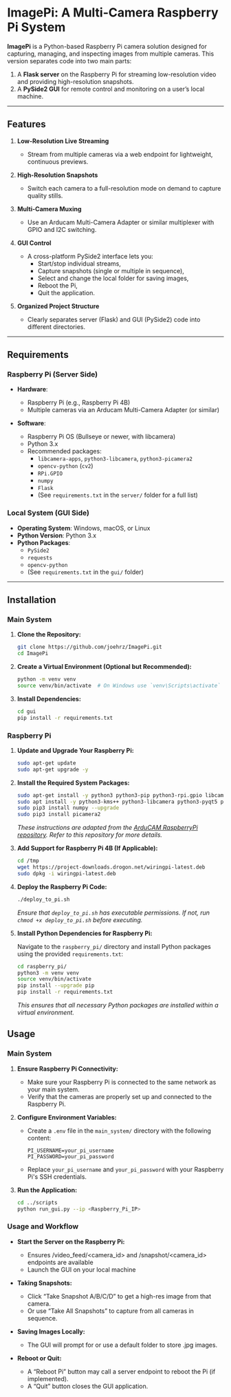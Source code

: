 # ImagePi: A Multi-Camera Raspberry Pi System

**ImagePi** is a Python-based Raspberry Pi camera solution designed for capturing, managing, and inspecting images from multiple cameras. This version separates code into two main parts:

1. A **Flask server** on the Raspberry Pi for streaming low-resolution video and providing high-resolution snapshots.  
2. A **PySide2 GUI** for remote control and monitoring on a user’s local machine.

---

## Features

1. **Low-Resolution Live Streaming**  
   - Stream from multiple cameras via a web endpoint for lightweight, continuous previews.

2. **High-Resolution Snapshots**  
   - Switch each camera to a full-resolution mode on demand to capture quality stills.

3. **Multi-Camera Muxing**  
   - Use an Arducam Multi-Camera Adapter or similar multiplexer with GPIO and I2C switching.

4. **GUI Control**  
   - A cross-platform PySide2 interface lets you:
     - Start/stop individual streams,
     - Capture snapshots (single or multiple in sequence),
     - Select and change the local folder for saving images,
     - Reboot the Pi,
     - Quit the application.

5. **Organized Project Structure**  
   - Clearly separates server (Flask) and GUI (PySide2) code into different directories.

---

## Requirements

### Raspberry Pi (Server Side)

- **Hardware**:
  - Raspberry Pi (e.g., Raspberry Pi 4B)
  - Multiple cameras via an Arducam Multi-Camera Adapter (or similar)

- **Software**:
  - Raspberry Pi OS (Bullseye or newer, with libcamera)
  - Python 3.x
  - Recommended packages:
    - `libcamera-apps`, `python3-libcamera`, `python3-picamera2`
    - `opencv-python` (`cv2`)
    - `RPi.GPIO`
    - `numpy`
    - `Flask`
    - (See `requirements.txt` in the `server/` folder for a full list)

### Local System (GUI Side)

- **Operating System**: Windows, macOS, or Linux
- **Python Version**: Python 3.x
- **Python Packages**:
  - `PySide2`
  - `requests`
  - `opencv-python`
  - (See `requirements.txt` in the `gui/` folder)

---



## Installation

### Main System

1. **Clone the Repository:**

    ```bash
    git clone https://github.com/joehrz/ImagePi.git
    cd ImagePi
    ```

2. **Create a Virtual Environment (Optional but Recommended):**

    ```bash
    python -m venv venv
    source venv/bin/activate  # On Windows use `venv\Scripts\activate`
    ```
3. **Install Dependencies:**

    ```bash
    cd gui
    pip install -r requirements.txt
    ```
### Raspberry Pi

1. **Update and Upgrade Your Raspberry Pi:**

    ```bash
    sudo apt-get update
    sudo apt-get upgrade -y
    ```

2. **Install the Required System Packages:**

    ```bash
    sudo apt-get install -y python3 python3-pip python3-rpi.gpio libcamera-apps wiringpi
    sudo apt install -y python3-kms++ python3-libcamera python3-pyqt5 python3-prctl libatlas-base-dev ffmpeg
    sudo pip3 install numpy --upgrade
    sudo pip3 install picamera2
    ```

    *These instructions are adapted from the [ArduCAM RaspberryPi repository](https://github.com/ArduCAM/RaspberryPi.git). Refer to this repository for more details.*

3. **Add Support for Raspberry Pi 4B (If Applicable):**

    ```bash
    cd /tmp
    wget https://project-downloads.drogon.net/wiringpi-latest.deb
    sudo dpkg -i wiringpi-latest.deb
    ```

4. **Deploy the Raspberry Pi Code:**

    ```bash
    ./deploy_to_pi.sh
    ```

    *Ensure that `deploy_to_pi.sh` has executable permissions. If not, run `chmod +x deploy_to_pi.sh` before executing.*

5. **Install Python Dependencies for Raspberry Pi:**

    Navigate to the `raspberry_pi/` directory and install Python packages using the provided `requirements.txt`:

    ```bash
    cd raspberry_pi/
    python3 -m venv venv
    source venv/bin/activate
    pip install --upgrade pip
    pip install -r requirements.txt
    ```

    *This ensures that all necessary Python packages are installed within a virtual environment.*

## Usage

### Main System

1. **Ensure Raspberry Pi Connectivity:**

    - Make sure your Raspberry Pi is connected to the same network as your main system.
    - Verify that the cameras are properly set up and connected to the Raspberry Pi.

2. **Configure Environment Variables:**

    - Create a `.env` file in the `main_system/` directory with the following content:

        ```env
        PI_USERNAME=your_pi_username
        PI_PASSWORD=your_pi_password
        ```

    - Replace `your_pi_username` and `your_pi_password` with your Raspberry Pi's SSH credentials.

3. **Run the Application:**

    ```bash
    cd ../scripts
    python run_gui.py --ip <Raspberry_Pi_IP>
    ```

### Usage and Workflow

- **Start the Server on the Raspberry Pi:**
  
  - Ensures /video_feed/<camera_id> and /snapshot/<camera_id> endpoints are available
  - Launch the GUI on your local machine

- **Taking Snapshots:**
  
  - Click “Take Snapshot A/B/C/D” to get a high-res image from that camera.
  - Or use “Take All Snapshots” to capture from all cameras in sequence.

- **Saving Images Locally:**
  - The GUI will prompt for or use a default folder to store .jpg images.

- **Reboot or Quit:**

    - A “Reboot Pi” button may call a server endpoint to reboot the Pi (if implemented).
    - A “Quit” button closes the GUI application.









